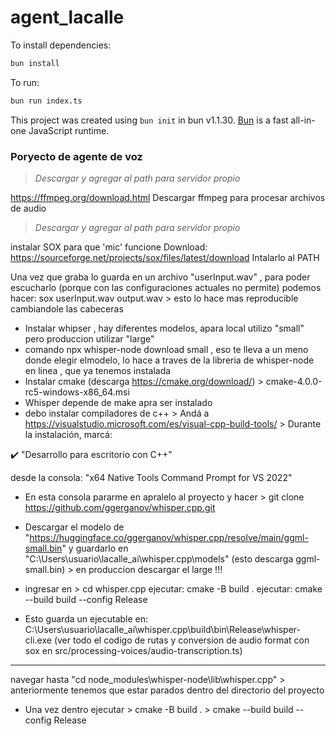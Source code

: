 # agent_lacalle

To install dependencies:

```bash
bun install
```

To run:

```bash
bun run index.ts
```

This project was created using `bun init` in bun v1.1.30. [Bun](https://bun.sh) is a fast all-in-one JavaScript runtime.


### Poryecto de agente de voz

> *Descargar y agregar al path para servidor propio*

https://ffmpeg.org/download.html
Descargar ffmpeg para procesar archivos de audio


> *Descargar y agregar al path para servidor propio*

instalar SOX para que 'mic' funcione
Download: https://sourceforge.net/projects/sox/files/latest/download
Intalarlo al PATH

Una vez que graba lo guarda en un archivo "userInput.wav" , para poder escucharlo (porque con las configuraciones actuales no permite) podemos hacer:
sox userInput.wav output.wav > esto lo hace mas reproducible cambiandole las cabeceras

- Instalar whipser , hay diferentes modelos, apara local utilizo "small" pero produccion utilizar "large"
- comando npx whisper-node download small , eso te lleva a un meno donde elegir elmodelo, lo hace a traves de la libreria de whisper-node en linea , que ya tenemos instalada
 - Instalar cmake (descarga https://cmake.org/download/) > cmake-4.0.0-rc5-windows-x86_64.msi
 - Whisper depende de make apra ser instalado
 - debo instalar compiladores de c++ > Andá a https://visualstudio.microsoft.com/es/visual-cpp-build-tools/ > Durante la instalación, marcá:

✔️ "Desarrollo para escritorio con C++"



desde la consola: "x64 Native Tools Command Prompt for VS 2022"
- En esta consola pararme en apralelo al proyecto y hacer > git clone https://github.com/ggerganov/whisper.cpp.git
- Descargar el modelo de "https://huggingface.co/ggerganov/whisper.cpp/resolve/main/ggml-small.bin" y guardarlo en "C:\Users\usuario\lacalle_ai\whisper.cpp\models\" (esto descarga ggml-small.bin) > en produccion descargar el large !!!
- ingresar en > cd whisper.cpp
                ejecutar: cmake -B build .
                ejecutar: cmake --build build --config Release

- Esto guarda un ejecutable en: C:\Users\usuario\lacalle_ai\whisper.cpp\build\bin\Release\whisper-cli.exe (ver todo el codigo de rutas y conversion de audio format con sox en src/processing-voices/audio-transcription.ts)

------------------


navegar hasta "cd node_modules\whisper-node\lib\whisper.cpp" > anteriormente tenemos que estar parados dentro del directorio del proyecto
- Una vez dentro ejecutar > cmake -B build . > cmake --build build --config Release


